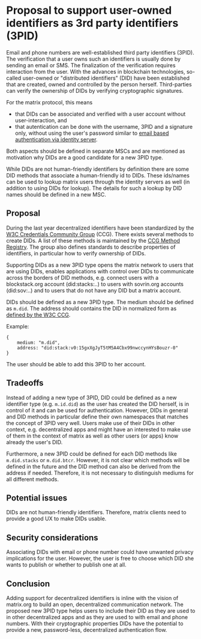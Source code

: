 # Proposal to support user-owned identifiers as 3rd party identifiers (3PID)

Email and phone numbers are well-established third party identifiers (3PID). The verification that a user owns such an identifiers is usually done by sending an email or SMS. The finalization of the verification requires interaction from the user. With the advances in blockchain technologies, so-called user-owned or "distributed identifiers" (DID) have been established that are created, owned and controlled by the person herself. Third-parties can verify the ownership of DIDs by verifying cryptographic signatures. 

For the matrix protocol, this means 

* that DIDs can be associated and verified with a user account without user-interaction, and 
* that autentication can be done with the username, 3PID and a signature only, without using the user's password similar to [email based authentication via identity server](https://matrix.org/docs/spec/client_server/r0.4.0.html#email-based-identity-server). 

Both aspects should be defined in separate MSCs and are mentioned as motivation why DIDs are a good candidate for a new 3PID type.

While DIDs are not human-friendly identifiers by definition there are some DID methods that associate a human-friendly id to DIDs. These ids/names can be used to lookup matrix users through the identity servers as well (in addition to using DIDs for lookup). The details for such a lookup by DID names should be defined in a new MSC.

## Proposal

During the last year decentralized identifiers have been standardized by the [W3C Credentials Community Group](https://w3c-ccg.github.io) (CCG). There exists several methods to create DIDs. A list of these methods is maintained by the [CCG Method Registry](https://w3c-ccg.github.io/did-method-registry). The group also defines standards to describe properties of identifiers, in particular how to verify ownership of DIDs.

Supporting DIDs as a new 3PID type opens the matrix network to users that are using DIDs, enables applications with control over DIDs to communicate across the borders of DID methods, e.g. connect users with a blockstack.org account (did:stacks:..) to users with sovrin.org accounts (did:sov:..) and to users that do not have any DID but a matrix account. 

DIDs should be defined as a new 3PID type. The medium should be defined as ``m.did``. The address should contains the DID in normalized form as [defined by the W3C CCG](https://w3c-ccg.github.io/did-spec/#normalization).

Example:

```
{ 
    medium: "m.did",
    address: "did:stack:v0:15gxXgJyT5tM5A4Cbx99nwccynHYsBouzr-0"
}
```
The user should be able to add this 3PID to her account.

## Tradeoffs

Instead of adding a new type of 3PID, DID could be defined as a new identifier type (e.g. 
``m.id.did``) as the user has created the DID herself, is in control of it and can be used for authentication. However, DIDs in general and DID methods in particular define their own namespaces that matches the concept of 3PID very well. Users make use of their DIDs in other context, e.g. decentralized apps and might have an interested to make use of them in the context of matrix as well as other users (or apps) know already the user's DID.

Furthermore, a new 3PID could be defined for each DID methods like ``m.did.stacks`` or ``m.did.btcr``. However, it is not clear which methods will be defined in the future and the DID method can also be derived from the address if needed. Therefore, it is not necessary to distinguish mediums for all different methods.

## Potential issues

DIDs are not human-friendly identifiers. Therefore, matrix clients need to provide a good UX to make DIDs usable.

## Security considerations

Associating DIDs with email or phone number could have unwanted privacy implications for the user. However, the user is free to choose which DID she wants to publish or whether to publish one at all.

## Conclusion

Adding support for decentralized identifiers is inline with the vision of matrix.org to build an open, decentralized communication network. The proposed new 3PID type helps users to include their DID as they are used to in other decentralized apps and as they are used to with email and phone numbers. With their cryptographic properties DIDs have the potential to provide a new, password-less, decentralized authentication flow.

